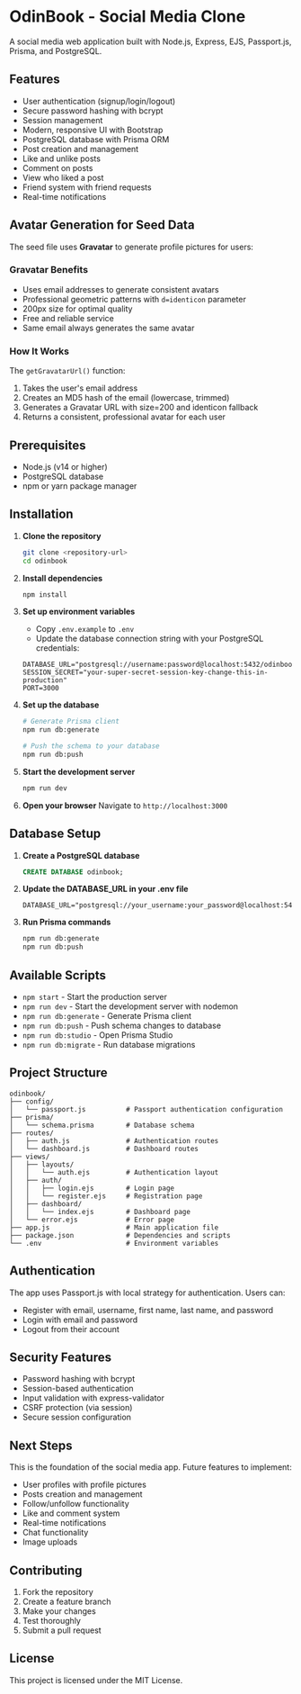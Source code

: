 # OdinBook - Social Media Clone

A social media web application built with Node.js, Express, EJS, Passport.js, Prisma, and PostgreSQL.

## Features

- User authentication (signup/login/logout)
- Secure password hashing with bcrypt
- Session management
- Modern, responsive UI with Bootstrap
- PostgreSQL database with Prisma ORM
- Post creation and management
- Like and unlike posts
- Comment on posts
- View who liked a post
- Friend system with friend requests
- Real-time notifications

## Avatar Generation for Seed Data

The seed file uses **Gravatar** to generate profile pictures for users:

### Gravatar Benefits

- Uses email addresses to generate consistent avatars
- Professional geometric patterns with `d=identicon` parameter
- 200px size for optimal quality
- Free and reliable service
- Same email always generates the same avatar

### How It Works

The `getGravatarUrl()` function:

1. Takes the user's email address
2. Creates an MD5 hash of the email (lowercase, trimmed)
3. Generates a Gravatar URL with size=200 and identicon fallback
4. Returns a consistent, professional avatar for each user

## Prerequisites

- Node.js (v14 or higher)
- PostgreSQL database
- npm or yarn package manager

## Installation

1. **Clone the repository**

   ```bash
   git clone <repository-url>
   cd odinbook
   ```

2. **Install dependencies**

   ```bash
   npm install
   ```

3. **Set up environment variables**

   - Copy `.env.example` to `.env`
   - Update the database connection string with your PostgreSQL credentials:

   ```
   DATABASE_URL="postgresql://username:password@localhost:5432/odinbook"
   SESSION_SECRET="your-super-secret-session-key-change-this-in-production"
   PORT=3000
   ```

4. **Set up the database**

   ```bash
   # Generate Prisma client
   npm run db:generate

   # Push the schema to your database
   npm run db:push
   ```

5. **Start the development server**

   ```bash
   npm run dev
   ```

6. **Open your browser**
   Navigate to `http://localhost:3000`

## Database Setup

1. **Create a PostgreSQL database**

   ```sql
   CREATE DATABASE odinbook;
   ```

2. **Update the DATABASE_URL in your .env file**

   ```
   DATABASE_URL="postgresql://your_username:your_password@localhost:5432/odinbook"
   ```

3. **Run Prisma commands**
   ```bash
   npm run db:generate
   npm run db:push
   ```

## Available Scripts

- `npm start` - Start the production server
- `npm run dev` - Start the development server with nodemon
- `npm run db:generate` - Generate Prisma client
- `npm run db:push` - Push schema changes to database
- `npm run db:studio` - Open Prisma Studio
- `npm run db:migrate` - Run database migrations

## Project Structure

```
odinbook/
├── config/
│   └── passport.js          # Passport authentication configuration
├── prisma/
│   └── schema.prisma        # Database schema
├── routes/
│   ├── auth.js              # Authentication routes
│   └── dashboard.js         # Dashboard routes
├── views/
│   ├── layouts/
│   │   └── auth.ejs         # Authentication layout
│   ├── auth/
│   │   ├── login.ejs        # Login page
│   │   └── register.ejs     # Registration page
│   ├── dashboard/
│   │   └── index.ejs        # Dashboard page
│   └── error.ejs            # Error page
├── app.js                   # Main application file
├── package.json             # Dependencies and scripts
└── .env                     # Environment variables
```

## Authentication

The app uses Passport.js with local strategy for authentication. Users can:

- Register with email, username, first name, last name, and password
- Login with email and password
- Logout from their account

## Security Features

- Password hashing with bcrypt
- Session-based authentication
- Input validation with express-validator
- CSRF protection (via session)
- Secure session configuration

## Next Steps

This is the foundation of the social media app. Future features to implement:

- User profiles with profile pictures
- Posts creation and management
- Follow/unfollow functionality
- Like and comment system
- Real-time notifications
- Chat functionality
- Image uploads

## Contributing

1. Fork the repository
2. Create a feature branch
3. Make your changes
4. Test thoroughly
5. Submit a pull request

## License

This project is licensed under the MIT License.
